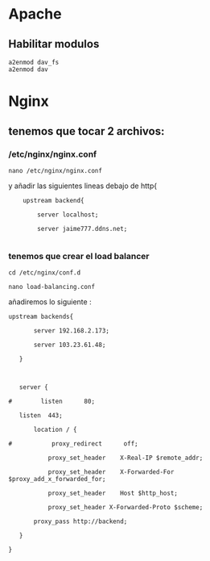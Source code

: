 
# Apache

## Habilitar modulos

```
a2enmod dav_fs
a2enmod dav
```







# Nginx

## tenemos que tocar 2 archivos:

### /etc/nginx/nginx.conf

```
nano /etc/nginx/nginx.conf

```
y añadir las siguientes lineas debajo de http{

```
	upstream backend{

		server localhost;

		server jaime777.ddns.net;


```

### tenemos que crear el load balancer
```
cd /etc/nginx/conf.d

nano load-balancing.conf
```
 añadiremos lo siguiente :
 
 ```
 upstream backends{

        server 192.168.2.173;

        server 103.23.61.48;

    }

	

    server {

#        listen      80;

	listen	443;

        location / {

#	        proxy_redirect      off;

	        proxy_set_header    X-Real-IP $remote_addr;

	        proxy_set_header    X-Forwarded-For $proxy_add_x_forwarded_for;

	        proxy_set_header    Host $http_host;

	        proxy_set_header X-Forwarded-Proto $scheme;

		proxy_pass http://backend;

	}

}


```



